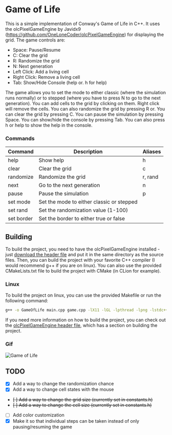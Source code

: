 # Game of Life
This is a simple implementation of Conway's Game of Life in C++.
It uses the olcPixelGameEngine by Javidx9 (https://github.com/OneLoneCoder/olcPixelGameEngine) for displaying the grid.
The game controls are:
- Space: Pause/Resume
- C: Clear the grid
- R: Randomize the grid
- N: Next generation
- Left Click: Add a living cell
- Right Click: Remove a living cell
- Tab: Show/Hide Console (help or. h for help)

The game allows you to set the mode to either classic (where the simulation runs normally) or to stepped (where you have to press N to go to the next generation). 
You can add cells to the grid by clicking on them. Right click will remove the cells.
You can also randomize the grid by pressing R or. You can clear the grid by pressing C. 
You can pause the simulation by pressing Space. You can show/hide the console by pressing Tab. 
You can also press h or help to show the help in the console.

### Commands
| Command           | Description                               | Aliases |
|-------------------|-------------------------------------------|---------|
| help              | Show help                                 | h       |
| clear             | Clear the grid                            | c       |
| randomize         | Randomize the grid                        | r, rand |
| next              | Go to the next generation                 | n       |
| pause             | Pause the simulation                      | p       |
| set mode <mode>   | Set the mode to either classic or stepped |         |
| set rand <value>  | Set the randomization value (1-100)       |         |
| set border <bool> | Set the border to either true or false    |         |


## Building
To build the project, you need to have the olcPixelGameEngine installed - just [download the header file](https://github.com/OneLoneCoder/olcPixelGameEngine) and put it in the same directory as the source files.
Then, you can build the project with your favorite C++ compiler (I would recommend g++ if you are on linux).
You can also use the provided CMakeLists.txt file to build the project with CMake (in CLion for example).

### Linux 
To build the project on linux, you can use the provided Makefile or run the following command:
```bash
g++ -o GameOfLife main.cpp game.cpp -lX11 -lGL -lpthread -lpng -lstdc++fs -std=c++17
```
If you need more information on how to build the project, you can check out the [olcPixelGameEngine header file](https://github.com/OneLoneCoder/olcPixelGameEngine/blob/master/olcPixelGameEngine.h), which has a section on building the project.

### Gif
![Game of Life](https://davidblog.si/wp-content/uploads/2023/01/Peek-2023-01-04-16-26.gif)

## TODO
- [x] Add a way to change the randomization chance
- [x] Add a way to change cell states with the mouse
- ~~[ ] Add a way to change the grid size (currently set in constants.h)~~
- ~~[ ] Add a way to change the cell size (currently set in constants.h)~~
- [ ] Add color customization
- [x] Make it so that individual steps can be taken instead of only pausing/resuming the game
